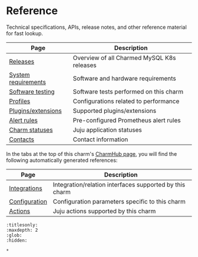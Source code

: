 # Reference

Technical specifications, APIs, release notes, and other reference material for fast lookup.

| Page                      | Description                                       |
|-------------------------|-------------------------------------------------|
| [Releases](/reference/releases) | Overview of all Charmed MySQL K8s releases |
| [System requirements](/reference/system-requirements) | Software and hardware requirements  |
| [Software testing](/reference/software-testing) | Software tests performed on this charm |
| [Profiles](/reference/profiles) | Configurations related to performance |
| [Plugins/extensions](/reference/plugins-extensions) |  Supported plugins/extensions |
| [Alert rules](/reference/alert-rules) | Pre-configured Prometheus alert rules |
| [Charm statuses](/reference/charm-statuses) | Juju application statuses |
| [Contacts](/reference/contacts) | Contact information |


In the tabs at the top of this charm's [CharmHub page](https://charmhub.io/mysql-k8s/), you will find the following automatically generated references:

| Page  | Description |
|----------|-------------------|
| [Integrations](https://charmhub.io/mysql-k8s/integrations) | Integration/relation interfaces supported by this charm |
| [Configuration](https://charmhub.io/mysql-k8s/configuration) | Configuration parameters specific to this charm |
| [Actions](https://charmhub.io/mysql-k8s/actions) | Juju actions supported by this charm |


```{toctree}
:titlesonly:
:maxdepth: 2
:glob:
:hidden:

*
```

